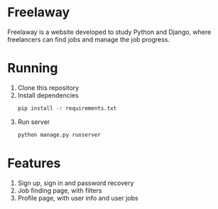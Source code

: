 # Freelaway

Freelaway is a website developed to study Python and Django, where freelancers can find jobs and manage the job progress.

# Running

1. Clone this repository
2. Install dependencies
   ```bash
   pip install -r requirements.txt
   ```
3. Run server
    ```bash
    python manage.py runserver
    ``` 

# Features

1. Sign up, sign in and password recovery
2. Job finding page, with filters
3. Profile page, with user info and user jobs